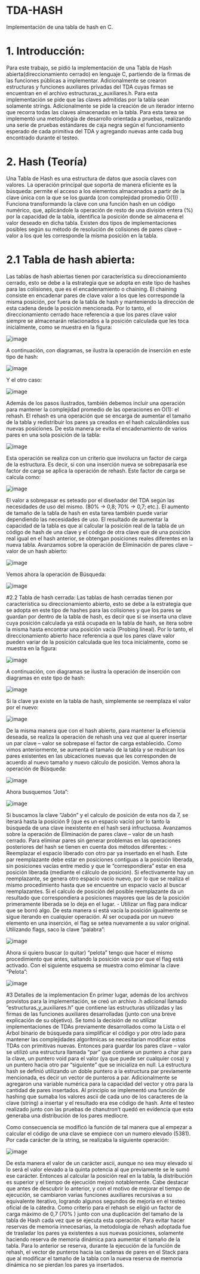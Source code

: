 # TDA-HASH
Implementación de una tabla de hash en C.

# 1. Introducción:
  Para este trabajo, se pidió la implementación de una Tabla de Hash abierta(direccionamiento cerrado) 
  en lenguaje C, partiendo de la firmas de las funciones públicas a implementar. Adicionalmente se 
  crearon estructuras y funciones auxiliares privadas del TDA cuyas firmas se encuentran en el archivo 
  estructuras_y_auxiliares.h. Para esta implementación se pide que las claves admitidas por la tabla 
  sean solamente strings. Adicionalmente se pide la creación de un iterador interno que recorra todas 
  las claves almacenadas en la tabla.
  Para esta tarea se implementó una metodología de desarrollo orientada a pruebas, realizando una 
  serie de pruebas estándares de caja negra según el funcionamiento esperado de cada primitiva del 
  TDA y agregando nuevas ante cada bug encontrado durante el testeo.
  
 # 2. Hash (Teoría)
 Una Tabla de Hash es una estructura de datos que asocia claves con valores. La operación principal 
  que soporta de manera eficiente es la búsqueda: permite el acceso a los elementos almacenados a 
  partir de la clave única con la que se los guarda (con complejidad promedio O(1)) . Funciona 
  transformando la clave con una función hash en un código numérico, que, aplicándole la operación de 
  resto de una división entera (%) por la capacidad de la tabla, identifica la posición donde se almacena
  el valor deseado en dicha tabla.
  Existen dos tipos de implementaciones posibles según su método de resolución de colisiones de pares 
  clave – valor a los que les corresponde la misma posición en la tabla.
  
 # 2.1 Tabla de hash abierta:
  Las tablas de hash abiertas tienen por característica su direccionamiento cerrado, esto se debe a la 
  estrategia que se adopta en este tipo de hashes para las colisiones, que es el encadenamiento o 
  chaining. El chaining consiste en encadenar pares de clave valor a los que les corresponde la misma 
  posición, por fuera de la tabla de hash y manteniendo la dirección de esta cadena desde la posición 
  mencionada. Por lo tanto, el direccionamiento cerrado hace referencia a que los pares clave valor 
  siempre se almacenarán relacionados a la posición calculada que les toca inicialmente, como se 
  muestra en la figura:
  
  ![image](https://user-images.githubusercontent.com/92110097/181110242-612f2bc6-a9c5-413f-a07b-c5d0b2a8df96.png)
  
  A continuación, con diagramas, se ilustra la operación de inserción en este tipo de hash:
  
  ![image](https://user-images.githubusercontent.com/92110097/181110305-6c756362-9d3c-419e-8bff-93636ca783a8.png)
  
  Y el otro caso:
  
  ![image](https://user-images.githubusercontent.com/92110097/181110351-5f999d7b-9b8f-48d8-9bef-a153f4054f5d.png)
  
  Además de los pasos ilustrados, también debemos incluir una operación para mantener la 
  complejidad promedio de las operaciones en O(1): el rehash. El rehash es una operación que se 
  encarga de aumentar el tamaño de la tabla y redistribuir los pares ya creados en el hash 
  calculándoles sus nuevas posiciones. De esta manera se evita el encadenamiento de varios pares 
  en una sola posición de la tabla:
 
![image](https://user-images.githubusercontent.com/92110097/181110437-4f1956d7-7a58-4b48-9a0b-8c34b69955d0.png)

  Esta operación se realiza con un criterio que involucra un factor de carga de la estructura. Es decir, 
  si con una inserción nueva se sobrepasaría ese factor de carga se aplica la operación de rehash.
  Este factor de carga se calcula como:

![image](https://user-images.githubusercontent.com/92110097/181110507-9ae28008-70f7-449b-bf79-c493d66058dd.png)

El valor a sobrepasar es seteado por el diseñador del TDA según las necesidades de uso del mismo. 
(80% → 0,8; 70% → 0,7; etc.). El aumento de tamaño de la tabla de hash en esta tarea también 
puede variar dependiendo las necesidades de uso.
El resultado de aumentar la capacidad de la tabla es que al calcular la posición real de la tabla de 
un código de hash de una clave y el código de otra clave que dé una posición real igual en el hash 
anterior, se obtengan posiciones reales diferentes en la nueva tabla.
Avanzamos sobre la operación de Eliminación de pares clave – valor de un hash abierto:

![image](https://user-images.githubusercontent.com/92110097/181110561-87474aa2-619e-4d4e-9f68-a718b1f6c0da.png)

Vemos ahora la operación de Búsqueda:

![image](https://user-images.githubusercontent.com/92110097/181110649-1108119b-68df-4be2-b5f0-b86984549e6d.png)

#2.2 Tabla de hash cerrada:
  Las tablas de hash cerradas tienen por característica su direccionamiento abierto, esto se debe a la 
  estrategia que se adopta en este tipo de hashes para las colisiones y que los pares se guardan por 
  dentro de la tabla de hash, es decir que si se inserta una clave cuya posición calculada ya está 
  ocupada en la tabla de hash, se itera sobre la misma hasta encontrar una posición vacía (Probing
  lineal). Por lo tanto, el direccionamiento abierto hace referencia a que los pares clave valor pueden 
  variar de la posición calculada que les toca inicialmente, como se muestra en la figura:
  
  ![image](https://user-images.githubusercontent.com/92110097/181110744-2c6bf5e2-22ef-4add-9f5c-7b9e47c24143.png)
  
  A continuación, con diagramas se ilustra la operación de inserción con diagramas en este tipo de 
  hash:
  
  ![image](https://user-images.githubusercontent.com/92110097/181110818-8b566992-6d3c-4c5a-a83e-cf2e52752d3d.png)
  
  Si la clave ya existe en la tabla de hash, simplemente se reemplaza el valor por el nuevo:
  
  ![image](https://user-images.githubusercontent.com/92110097/181110877-2bc01d0c-de6d-4da7-9ed3-aa4e54d2336b.png)
  
  De la misma manera que con el hash abierto, para mantener la eficiencia deseada, se realiza la 
  operación de rehash una vez que al querer insertar un par clave – valor se sobrepase el factor de 
  carga establecido. Como vimos anteriormente, se aumenta el tamaño de la tabla y se reubican los 
  pares existentes en las ubicaciones nuevas que les corresponden de acuerdo al nuevo tamaño y 
  nuevo cálculo de posición.
  Vemos ahora la operación de Búsqueda:
  
  ![image](https://user-images.githubusercontent.com/92110097/181111028-de9ddff6-c743-40be-ba8b-4938ab65e6ca.png)

  Ahora busquemos “Jota”:
  
  ![image](https://user-images.githubusercontent.com/92110097/181111126-bd3d917c-c7ef-483f-883b-31251a3ac557.png)
  
  Si buscamos la clave “Jabón” y el calculo de posición de esta nos da 7, se iterará hasta la posición 9 
  (que es un espacio vacío) por lo tanto la búsqueda de una clave inexistente en el hash será 
  infructuosa.
  Avanzamos sobre la operación de Eliminación de pares clave – valor de un hash cerrado.
  Para eliminar pares sin generar problemas en las operaciones posteriores del hash se tienen en 
  cuenta dos métodos diferentes:
    - Reemplazar el espacio liberado con otro par ya insertado en el hash. Este par reemplazante
  debe estar en posiciones contiguas a la posición liberada, sin posiciones vacías entre medio y
  que le “correspondiera” estar en esa posición liberada (mediante el cálculo de posición). Si 
  efectivamente hay un reemplazante, se genera otro espacio vacío nuevo, por lo que se realiza 
  el mismo procedimiento hasta que se encuentre un espacio vacío al buscar reemplazantes. Si 
  el calculo de posición del posible reemplazante da un resultado que correspondiera a 
  posiciones mayores que las de la posición primeramente liberada se lo deja en el lugar.
    - Utilizar un flag para indicar que se borró algo. De esta manera si está vacía la posición 
  igualmente se sigue iterando en cualquier operación. Al ser ocupada por un nuevo elemento 
  en una inserción, el flag se setea nuevamente a su valor original.
  Utilizando flags, saco la clave “palabra”:

![image](https://user-images.githubusercontent.com/92110097/181111259-cfc1aff2-6568-461c-b01b-27af07abb05d.png)

  Ahora si quiero buscar (o quitar) “pelota” tengo que hacer el mismo procedimiento que antes, 
  saltando la posición vacía por que el flag está activado. Con el siguiente esquema se muestra como 
  eliminar la clave “Pelota”:
  
  ![image](https://user-images.githubusercontent.com/92110097/181111884-1858c702-e1e6-4e33-87ad-af66d8a80aa9.png)

#3 Detalles de la implementacion
En primer lugar, además de los archivos provistos para la implementación, se creó un archivo .h adicional 
llamado “estructuras_y_auxiliares.h” que contiene las estructuras utilizadas y las firmas de las funciones 
auxiliares desarrolladas (junto con una breve explicación de su objetivo).
Se tomó la decisión de no utilizar implementaciones de TDAs previamente desarrollados como la Lista o 
el Árbol binario de búsqueda para simplificar el código y por otro lado para mantener las complejidades 
algorítmicas se necesitarían modificar estos TDAs con primitivas nuevas.
Entonces para guardar los pares clave – valor se utilizó una estructura llamada “par” que contiene un 
puntero a char para la clave, un puntero void para el valor (ya que puede ser cualquier cosa) y un puntero 
hacia otro par “siguiente” que se inicializa en null.
La estructura hash se definió utilizando un doble puntero a la estructura par previamente mencionada, 
es decir un vector de punteros a par. Adicionalmente se agregaron una variable numérica para la 
capacidad del vector y otra para la cantidad de pares insertados.
Al principio se implementó una función de hashing que sumaba los valores ascii de cada uno de los 
caracteres de la clave (string) a insertar y el resultado era ese código de hash. Ante el testeo realizado 
junto con las pruebas de chanutron’t quedó en evidencia que esta generaba una distribución de los pares 
mediocre. 

Como consecuencia se modificó la función de tal manera que al empezar a calcular el código de una clave 
se empiece con un numero elevado (5381). Por cada carácter de la string, se realizaba la siguiente 
operación:

![image](https://user-images.githubusercontent.com/92110097/181112014-0c083963-c678-4235-9546-3fd01f9db20c.png)

De esta manera el valor de un carácter ascii, aunque no sea muy elevado si lo será el valor elevado a la 
quinta potencia al que previamente se le sumó ese carácter. Entonces al calcular la posición real en la 
tabla, la distribución es superior y el tiempo de ejecución mejoró notablemente.
Cabe destacar que antes de descubrir lo anterior, y con el motivo de mejorar el tiempo de ejecución, se 
cambiaron varias funciones auxiliares recursivas a su equivalente iterativo, logrando algunos segundos 
de mejoría en el testeo oficial de la cátedra.
Como criterio para el rehash se eligió un factor de carga máximo de 0,7 (70% ) junto con una duplicación 
del tamaño de la tabla de Hash cada vez que se ejecuta esta operación.
Para evitar hacer reservas de memoria innecesarias, la metodología de rehash adoptada fue de trasladar
los pares ya existentes a sus nuevas posiciones, solamente haciendo reserva de memoria dinámica para 
aumentar el tamaño de la tabla.
Para lo anterior se reserva, durante la ejecución de la función de rehash, el vector de punteros hacia las 
cadenas de pares en el Stack para que al modificar el tamaño de la tabla con la nueva reserva de memoria 
dinámica no se pierdan los pares ya insertados.







